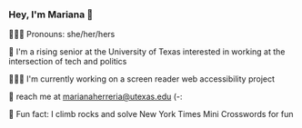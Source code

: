 ### Hey, I'm Mariana 👋


🤸🏻‍♀️ Pronouns: she/her/hers

🤘 I'm a rising senior at the University of Texas interested in working at the intersection of tech and politics

👩🏻‍💻 I'm currently working on a screen reader web accessibility project

💌 reach me at marianaherreria@utexas.edu (-:

🧩 Fun fact: I climb rocks and solve New York Times Mini Crosswords for fun

<!--
**marianaherreria/marianaherreria** is a ✨ _special_ ✨ repository because its `README.md` (this file) appears on your GitHub profile.

Here are some ideas to get you started:

- 🔭 I’m currently working on ...
- 🌱 I’m currently learning ...
- 👯 I’m looking to collaborate on ...
- 🤔 I’m looking for help with ...
- 💬 Ask me about ...
- 📫 How to reach me: ...
- 😄 Pronouns: ...
- ⚡ Fun fact: ...

Hi, I'm Chris 👋
Illustration of a person throwing a paper plane

I'm a coder who really likes doing crossword puzzles and climbing rocks. Currently, I am a senior at UT Austin, where I'm studying Computer Science and learning about cybersecurity. I'm the Web Development Officer for the Hispanic Association of Computer Scientists, and I help maintain our open source website. I like messing around with Javascript and CSS, and I will one day learn a thing or two about security.

💻 I'll soon be working as a Software Engineer at Microsoft!
💬 Ask me about web development, rock climbing, or sports (that's really all I do)
📪 Contact me at chrisnunes57@gmail.com
🥵 Check out my blog at chrisnun.es (I promise I'll post something not-code-related eventually)
😁 Pronouns: he/him
🤯 Fun fact: I can do a New York Times Mini Crossworld puzzle in 6 seconds
-->
